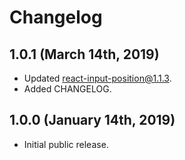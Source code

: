 # Changelog

## 1.0.1 (March 14th, 2019)
- Updated react-input-position@1.1.3.
- Added CHANGELOG.

## 1.0.0 (January 14th, 2019)
- Initial public release.